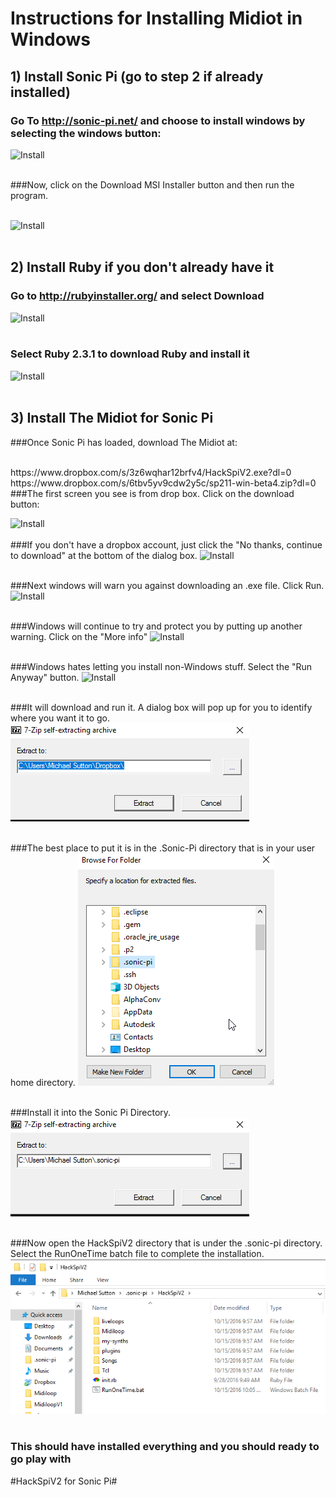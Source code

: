 # Instructions for Installing Midiot in Windows

## 1) Install Sonic Pi (go to step 2 if already installed)
### Go To http://sonic-pi.net/ and choose to install windows by selecting the windows button:

![Install](https://github.com/mojoD/midiloops/blob/master/images/zzz%20-%20sonicpiload1.png)
<br><br>
  
  
      





###Now, click on the Download MSI Installer button and then run the program.
<br><br>

![Install](https://github.com/mojoD/midiloops/blob/master/images/zzz-%20sonicpiload2.png)
<br><br>

## 2) Install Ruby if you don't already have it
### Go to http://rubyinstaller.org/  and select Download

![Install](https://github.com/mojoD/midiloops/blob/master/images/zzz%20-%20sonicpiload3.png)
<br><br>

### Select Ruby 2.3.1 to download Ruby and install it

![Install](https://github.com/mojoD/midiloops/blob/master/images/zzz%20-%20sonicpiload4.png)
<br><br>

## 3) Install The Midiot for Sonic Pi
###Once Sonic Pi has loaded, download The Midiot at:

<br>
https://www.dropbox.com/s/3z6wqhar12brfv4/HackSpiV2.exe?dl=0
<br>
https://www.dropbox.com/s/6tbv5yv9cdw2y5c/sp211-win-beta4.zip?dl=0
<br>
###The first screen you see is from drop box.  Click on the download button:

![Install](https://github.com/mojoD/midiloops/blob/master/images/zzz%20-%20P1.PNG)
<br><br>
###If you don't have a dropbox account, just click the "No thanks, continue to download" at the bottom of the dialog box.
![Install](https://github.com/mojoD/midiloops/blob/master/images/zzz%20-%202.PNG)
<br><br>

###Next windows will warn you against downloading an .exe file.  Click Run.
![Install](https://github.com/mojoD/midiloops/blob/master/images/zzz%20-%203.PNG)
<br><br>

###Windows will continue to try and protect you by putting up another warning.  Click on the "More info" 
![Install](https://github.com/mojoD/midiloops/blob/master/images/zzz%20-%204.PNG)
<br><br>

###Windows hates letting you install non-Windows stuff.  Select the "Run Anyway" button.
![Install](https://github.com/mojoD/midiloops/blob/master/images/zzz%20-%206.PNG)
<br><br>

###It will download and run it.  A dialog box will pop up for you to identify where you want it to go.
![Install](https://github.com/mojoD/hack-spi/blob/master/images/dropbox2.png)
<br><br>

###The best place to put it is in the .Sonic-Pi directory that is in your user home directory.
![Install](https://github.com/mojoD/hack-spi/blob/master/images/dropbox3.png)
<br><br>

###Install it into the Sonic Pi Directory.
![Install](https://github.com/mojoD/hack-spi/blob/master/images/dropbox4.png)
<br><br>

###Now open the HackSpiV2 directory that is under the .sonic-pi directory.  Select the RunOneTime batch file to complete the installation.
![Install](https://github.com/mojoD/hack-spi/blob/master/images/dropbox5.png)
<br><br>

### This should have installed everything and you should ready to go play with 
#HackSpiV2 for Sonic Pi#








